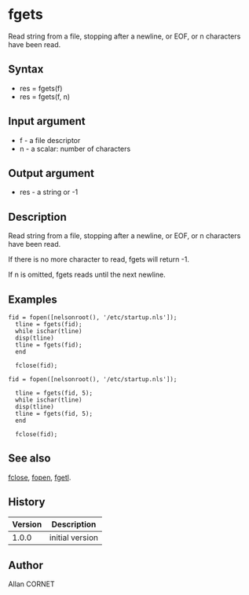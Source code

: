 

# fgets

Read string from a file, stopping after a newline, or EOF, or n characters have been read.

## Syntax

- res = fgets(f)
- res = fgets(f, n)

## Input argument

 - f - a file descriptor
 - n - a scalar: number of characters

## Output argument

 - res - a string or -1

## Description


  <p>Read string from a file, stopping after a newline, or EOF, or n characters have been read.</p>
  <p>If there is no more character to read, fgets will return -1.</p>
  <p>If n is omitted, fgets reads until the next newline.</p>


## Examples

```Nelson
fid = fopen([nelsonroot(), '/etc/startup.nls']);
  tline = fgets(fid);
  while ischar(tline)
  disp(tline)
  tline = fgets(fid);
  end

  fclose(fid);
```
```Nelson
fid = fopen([nelsonroot(), '/etc/startup.nls']);

  tline = fgets(fid, 5);
  while ischar(tline)
  disp(tline)
  tline = fgets(fid, 5);
  end

  fclose(fid);
```

## See also

[fclose](fclose.md), [fopen](fopen.md), [fgetl](fgetl.md).
## History

|Version|Description|
|------|------|
|1.0.0|initial version|


## Author

Allan CORNET



